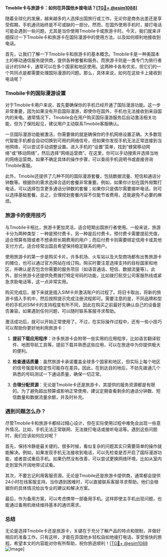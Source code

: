 **Tmobile卡与旅游卡：如何在异国他乡接电话？[[TG💪+ @esim1088](https://t.me/s/esim1088)]**

随着全球化的发展，越来越多的人选择出国旅行或工作。无论你是商务出差还是享受假期，手机通讯始终是不可或缺的一部分。然而，在国外使用手机时，接打电话可能会遇到一些问题，尤其是当你使用Tmobile卡或旅游卡时。今天，我们就来详细探讨一下Tmobile卡和旅游卡在国际漫游中的使用方法，以及如何顺利地接收到电话。

首先，让我们了解一下Tmobile卡和旅游卡的基本概念。Tmobile卡是一种美国本土的移动通信服务提供商，提供各种套餐和服务。而旅游卡则是一类专门为旅行者设计的SIM卡，通常可以在多个国家和地区使用。这两种卡各有优劣，但它们的一个共同点是都需要处理国际漫游的问题。那么，具体来说，如何在这些卡上接收到电话呢？

### Tmobile卡的国际漫游设置

对于Tmobile卡用户来说，首先要确保你的手机已经开通了国际漫游功能。这一步非常重要，因为如果没有开启国际漫游，即使你在国外，手机也无法接收到来自国内的来电。通常情况下，Tmobile会在用户购买国际漫游服务后自动激活相关功能，但为了保险起见，建议用户主动联系Tmobile客服确认。

一旦国际漫游功能被激活，你需要做的就是确保你的手机网络设置正确。大多数现代智能手机都会自动切换到可用的网络信号，但如果你发现手机无法正常连接到当地网络，可以尝试手动调整设置。进入手机的“设置”菜单，找到“蜂窝移动网络”或“移动网络”，然后选择“网络运营商”。在这里，你可以手动搜索并选择当地的网络运营商。如果不确定具体的操作步骤，可以查阅手机说明书或直接咨询Tmobile客服。

此外，Tmobile还提供了几种不同的国际漫游套餐，包括数据流量、短信和通话分钟数等。根据你的需求选择合适的套餐非常重要。例如，如果你计划在国外频繁打电话，可以选择包含更多通话分钟数的套餐；如果你只是偶尔需要接听电话，则可以选择基础套餐。总之，合理规划套餐内容不仅能节省费用，还能避免不必要的麻烦。

### 旅游卡的使用技巧

与Tmobile卡相比，旅游卡更加灵活，适合短期出国旅行者使用。一般来说，旅游卡分为两种类型：一种是预付费卡，另一种是后付费卡。预付费卡需要提前充值，适合预算有限或者不想承担长期费用的用户；而后付费卡则需要绑定信用卡或其他支付方式，适合经常出国且希望保持稳定联系的用户。

使用旅游卡的第一步是购买卡片。许多机场、火车站以及大型商场都有出售旅游卡的摊位，也可以通过官方网站在线订购。购买时要注意选择支持的目标国家和地区，并确认是否包含你需要的服务项目（如语音通话、短信、数据流量等）。此外，部分旅游卡还提供免费拨打特定号码的功能，比如拨打航空公司客服热线或紧急求助电话等，这一点非常实用。

购买完成后，接下来就是插入SIM卡并激活账户的过程了。将旧卡取出，将新的旅游卡插入手机中，然后按照提示完成注册流程即可。需要注意的是，不同品牌和型号的手机对SIM卡的支持程度有所不同，因此在购买之前最好先确认自己的设备是否兼容。如果遇到任何问题，可以随时联系客服寻求帮助。

激活成功后，就可以开始正常使用了。不过，在实际操作过程中，还有一些小技巧可以帮助你更好地利用旅游卡：

1. **提前下载应用程序**：许多旅游卡会附带一些实用的应用程序，比如语言翻译软件、地图导航工具等。提前下载并熟悉这些应用，可以在旅途中为你提供极大的便利。
   
2. **检查通话质量**：虽然旅游卡承诺覆盖全球多个国家和地区，但实际上每个地区的信号强度和稳定性可能存在差异。因此，在到达目的地后，不妨先拨通几个熟悉的号码测试一下通话质量，确保一切正常。

3. **合理分配资源**：无论是Tmobile卡还是旅游卡，其提供的服务资源都是有限的。为了避免超出预算或影响正常使用，建议定期查看剩余的通话分钟数、短信数量和数据流量余额，并及时补充。

### 遇到问题怎么办？

尽管Tmobile卡和旅游卡都经过精心设计，但在实际使用过程中难免会出现一些意外情况。比如，手机无法正常联网、无法拨打电话或接听电话等。遇到这些问题时，我们应该如何应对呢？

首先，保持冷静是最关键的。很多时候，看似复杂的问题其实只需要简单的操作就能解决。例如，如果发现手机无法接收到电话，可以先检查是否开启了国际漫游功能，或者尝试重启手机。如果仍然没有改善，可以尝试更换网络环境，比如从室内走到室外开阔地带试试看。

其次，不要忘记利用客服资源。无论是Tmobile还是旅游卡提供商，通常都会提供24小时在线客服支持。当你遇到困难时，可以直接联系客服寻求帮助。他们会根据你的具体情况给出专业的建议和解决方案。

最后，作为备用方案，可以考虑携带一部备用手机。这样即使主手机出现问题，也能通过备用机继续维持基本的通讯需求。

### 总结

无论是选择Tmobile卡还是旅游卡，关键在于充分了解产品的特点和限制，并做好相应的准备工作。只有这样，才能在异国他乡轻松自如地接打电话，享受愉快的旅程。希望本文的内容能对你有所帮助，祝你旅途顺利！[[TG💪+ @esim1088](https://t.me/s/esim1088) ![Image](https://i.postimg.cc/4NQfJmqS/Snipaste-2025-05-13-00-14-12.png)]